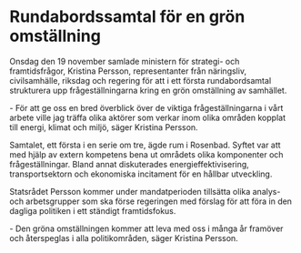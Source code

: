 # Rundabordssamtal för en grön omställning

Onsdag den 19 november samlade ministern för strategi\- och framtidsfrågor, Kristina Persson, representanter från näringsliv, civilsamhälle, riksdag och regering för att i ett första rundabordsamtal strukturera upp frågeställningarna kring en grön omställning av samhället.


\- För att ge oss en bred överblick över de viktiga frågeställningarna i vårt arbete ville jag träffa olika aktörer som verkar inom olika områden kopplat till energi, klimat och miljö, säger Kristina Persson.

Samtalet, ett första i en serie om tre, ägde rum i Rosenbad. Syftet var att med hjälp av extern kompetens bena ut områdets olika komponenter och frågeställningar. Bland annat diskuterades energieffektivisering, transportsektorn och ekonomiska incitament för en hållbar utveckling.

Statsrådet Persson kommer under mandatperioden tillsätta olika analys\- och arbetsgrupper som ska förse regeringen med förslag för att föra in den dagliga politiken i ett ständigt framtidsfokus.

\- Den gröna omställningen kommer att leva med oss i många år framöver och återspeglas i alla politikområden, säger Kristina Persson.
